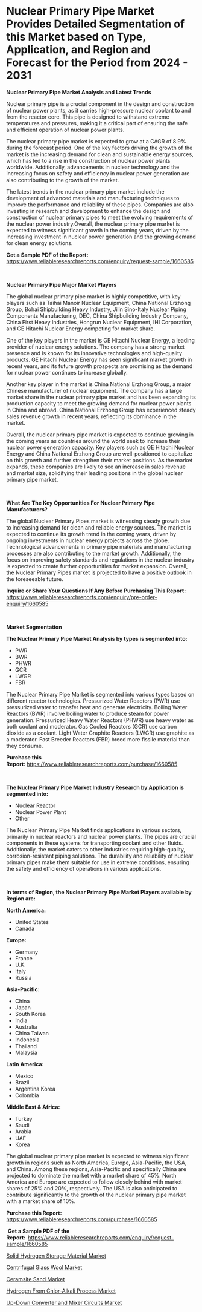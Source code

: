<p><h1>Nuclear Primary Pipe Market Provides Detailed Segmentation of this Market based on Type, Application, and Region and Forecast for the Period from 2024 - 2031</h1></p><p><strong>Nuclear Primary Pipe Market Analysis and Latest Trends</strong></p>
<p><p>Nuclear primary pipe is a crucial component in the design and construction of nuclear power plants, as it carries high-pressure nuclear coolant to and from the reactor core. This pipe is designed to withstand extreme temperatures and pressures, making it a critical part of ensuring the safe and efficient operation of nuclear power plants.</p><p>The nuclear primary pipe market is expected to grow at a CAGR of 8.9% during the forecast period. One of the key factors driving the growth of the market is the increasing demand for clean and sustainable energy sources, which has led to a rise in the construction of nuclear power plants worldwide. Additionally, advancements in nuclear technology and the increasing focus on safety and efficiency in nuclear power generation are also contributing to the growth of the market.</p><p>The latest trends in the nuclear primary pipe market include the development of advanced materials and manufacturing techniques to improve the performance and reliability of these pipes. Companies are also investing in research and development to enhance the design and construction of nuclear primary pipes to meet the evolving requirements of the nuclear power industry.Overall, the nuclear primary pipe market is expected to witness significant growth in the coming years, driven by the increasing investment in nuclear power generation and the growing demand for clean energy solutions.</p></p>
<p><strong>Get a Sample PDF of the Report:&nbsp;</strong> <a href="https://www.reliableresearchreports.com/enquiry/request-sample/1660585">https://www.reliableresearchreports.com/enquiry/request-sample/1660585</a></p>
<p>&nbsp;</p>
<p><strong>Nuclear Primary Pipe Major Market Players</strong></p>
<p><p>The global nuclear primary pipe market is highly competitive, with key players such as Taihai Manoir Nuclear Equipment, China National Erzhong Group, Bohai Shipbuilding Heavy Industry, Jilin Sino-Italy Nuclear Piping Components Manufacturing, DEC, China Shipbuilding Industry Company, China First Heavy Industries, Hongrun Nuclear Equipment, IHI Corporation, and GE Hitachi Nuclear Energy competing for market share.</p><p>One of the key players in the market is GE Hitachi Nuclear Energy, a leading provider of nuclear energy solutions. The company has a strong market presence and is known for its innovative technologies and high-quality products. GE Hitachi Nuclear Energy has seen significant market growth in recent years, and its future growth prospects are promising as the demand for nuclear power continues to increase globally.</p><p>Another key player in the market is China National Erzhong Group, a major Chinese manufacturer of nuclear equipment. The company has a large market share in the nuclear primary pipe market and has been expanding its production capacity to meet the growing demand for nuclear power plants in China and abroad. China National Erzhong Group has experienced steady sales revenue growth in recent years, reflecting its dominance in the market.</p><p>Overall, the nuclear primary pipe market is expected to continue growing in the coming years as countries around the world seek to increase their nuclear power generation capacity. Key players such as GE Hitachi Nuclear Energy and China National Erzhong Group are well-positioned to capitalize on this growth and further strengthen their market positions. As the market expands, these companies are likely to see an increase in sales revenue and market size, solidifying their leading positions in the global nuclear primary pipe market.</p></p>
<p>&nbsp;</p>
<p><strong>What Are The Key Opportunities For Nuclear Primary Pipe Manufacturers?</strong></p>
<p><p>The global Nuclear Primary Pipes market is witnessing steady growth due to increasing demand for clean and reliable energy sources. The market is expected to continue its growth trend in the coming years, driven by ongoing investments in nuclear energy projects across the globe. Technological advancements in primary pipe materials and manufacturing processes are also contributing to the market growth. Additionally, the focus on improving safety standards and regulations in the nuclear industry is expected to create further opportunities for market expansion. Overall, the Nuclear Primary Pipes market is projected to have a positive outlook in the foreseeable future.</p></p>
<p><strong>Inquire or Share Your Questions If Any Before Purchasing This Report:</strong> <a href="https://www.reliableresearchreports.com/enquiry/pre-order-enquiry/1660585">https://www.reliableresearchreports.com/enquiry/pre-order-enquiry/1660585</a></p>
<p>&nbsp;</p>
<p><strong>Market Segmentation</strong></p>
<p><strong>The Nuclear Primary Pipe Market Analysis by types is segmented into:</strong></p>
<p><ul><li>PWR</li><li>BWR</li><li>PHWR</li><li>GCR</li><li>LWGR</li><li>FBR</li></ul></p>
<p><p>The Nuclear Primary Pipe Market is segmented into various types based on different reactor technologies. Pressurized Water Reactors (PWR) use pressurized water to transfer heat and generate electricity. Boiling Water Reactors (BWR) involve boiling water to produce steam for power generation. Pressurized Heavy Water Reactors (PHWR) use heavy water as both coolant and moderator. Gas Cooled Reactors (GCR) use carbon dioxide as a coolant. Light Water Graphite Reactors (LWGR) use graphite as a moderator. Fast Breeder Reactors (FBR) breed more fissile material than they consume.</p></p>
<p><strong>Purchase this Report:&nbsp;</strong><a href="https://www.reliableresearchreports.com/purchase/1660585">https://www.reliableresearchreports.com/purchase/1660585</a></p>
<p>&nbsp;</p>
<p><strong>The Nuclear Primary Pipe Market Industry Research by Application is segmented into:</strong></p>
<p><ul><li>Nuclear Reactor</li><li>Nuclear Power Plant</li><li>Other</li></ul></p>
<p><p>The Nuclear Primary Pipe Market finds applications in various sectors, primarily in nuclear reactors and nuclear power plants. The pipes are crucial components in these systems for transporting coolant and other fluids. Additionally, the market caters to other industries requiring high-quality, corrosion-resistant piping solutions. The durability and reliability of nuclear primary pipes make them suitable for use in extreme conditions, ensuring the safety and efficiency of operations in various applications.</p></p>
<p>&nbsp;</p>
<p><strong>In terms of Region, the Nuclear Primary Pipe Market Players available by Region are:</strong></p>
<p>
    <p> <strong> North America: </strong>
        <ul>
            <li>United States</li>
            <li>Canada</li>
        </ul>
        </p> 
    <p> <strong> Europe: </strong>
        <ul>
            <li>Germany</li>
            <li>France</li>
            <li>U.K.</li>
            <li>Italy</li>
            <li>Russia</li>
        </ul>
        </p> 
    <p> <strong> Asia-Pacific: </strong>
        <ul>
            <li>China</li>
            <li>Japan</li>
            <li>South Korea</li>
            <li>India</li>
            <li>Australia</li>
            <li>China Taiwan</li>
            <li>Indonesia</li>
            <li>Thailand</li>
            <li>Malaysia</li>
        </ul>
        </p> 
    <p> <strong> Latin America: </strong>
        <ul>
            <li>Mexico</li>
            <li>Brazil</li>
            <li>Argentina Korea</li>
            <li>Colombia</li>
        </ul>
        </p> 
    <p> <strong> Middle East & Africa: </strong>
        <ul>
            <li>Turkey</li>
            <li>Saudi</li>
            <li>Arabia</li>
            <li>UAE</li>
            <li>Korea</li>
        </ul>
    </p>
    </p>
<p><p>The global nuclear primary pipe market is expected to witness significant growth in regions such as North America, Europe, Asia-Pacific, the USA, and China. Among these regions, Asia-Pacific and specifically China are projected to dominate the market with a market share of 45%. North America and Europe are expected to follow closely behind with market shares of 25% and 20%, respectively. The USA is also anticipated to contribute significantly to the growth of the nuclear primary pipe market with a market share of 10%.</p></p>
<p><strong>Purchase this Report: </strong><a href="https://www.reliableresearchreports.com/purchase/1660585">https://www.reliableresearchreports.com/purchase/1660585</a></p>
<p>&nbsp;<strong>Get a Sample PDF of the Report:&nbsp;&nbsp;</strong><a href="https://www.reliableresearchreports.com/enquiry/request-sample/1660585">https://www.reliableresearchreports.com/enquiry/request-sample/1660585</a></p>
<p><strong></strong></p>
<p><p><a href="https://github.com/beatblasta/Market-Research-Report-List-2/blob/main/solid-hydrogen-storage-material-market.md">Solid Hydrogen Storage Material Market</a></p><p><a href="https://view.publitas.com/reportprime-1/centrifugal-glass-wool-market-size-growth-and-forecast-from-2024-2031/">Centrifugal Glass Wool Market</a></p><p><a href="https://view.publitas.com/reportprime-1/ceramsite-sand-market-size-furnishes-valuable-information-encompassing-market-share-market-trends-and-projections-spanning-from-2024-to-2031/">Ceramsite Sand Market</a></p><p><a href="https://github.com/angelajermaine/Market-Research-Report-List-2/blob/main/hydrogen-from-chlor-alkali-process-market.md">Hydrogen From Chlor-Alkali Process Market</a></p><p><a href="https://gentle-editor-9db.notion.site/Up-Down-Converter-and-Mixer-Circuits-Market-Size-Share-Trends-Analysis-Report-By-Application-Reg-3de086d5274b400a81d1c2a561883a72">Up-Down Converter and Mixer Circuits Market</a></p></p>